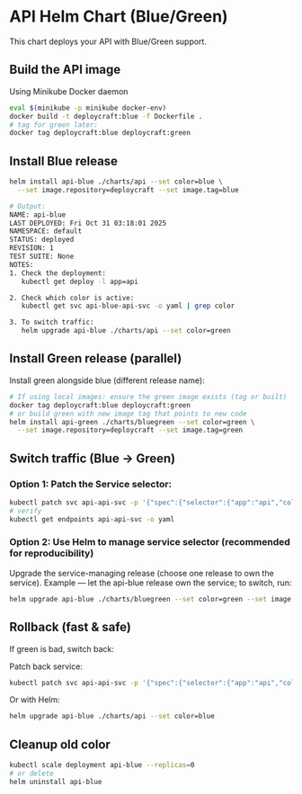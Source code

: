 # API Helm Chart (Blue/Green)

This chart deploys your API with Blue/Green support.

## Build the API image

Using Minikube Docker daemon

```bash
eval $(minikube -p minikube docker-env)
docker build -t deploycraft:blue -f Dockerfile .
# tag for green later:
docker tag deploycraft:blue deploycraft:green
```

## Install Blue release

```bash
helm install api-blue ./charts/api --set color=blue \
  --set image.repository=deploycraft --set image.tag=blue

# Output:
NAME: api-blue
LAST DEPLOYED: Fri Oct 31 03:18:01 2025
NAMESPACE: default
STATUS: deployed
REVISION: 1
TEST SUITE: None
NOTES:
1. Check the deployment:
   kubectl get deploy -l app=api

2. Check which color is active:
   kubectl get svc api-blue-api-svc -o yaml | grep color

3. To switch traffic:
   helm upgrade api-blue ./charts/api --set color=green
```

## Install Green release (parallel)

Install green alongside blue (different release name):

```bash
# If using local images: ensure the green image exists (tag or built)
docker tag deploycraft:blue deploycraft:green
# or build green with new image tag that points to new code
helm install api-green ./charts/bluegreen --set color=green \
  --set image.repository=deploycraft --set image.tag=green
```

## Switch traffic (Blue -> Green)

### Option 1: Patch the Service selector:

```bash
kubectl patch svc api-api-svc -p '{"spec":{"selector":{"app":"api","color":"green"}}}'
# verify
kubectl get endpoints api-api-svc -o yaml
```

### Option 2: Use Helm to manage service selector (recommended for reproducibility)

Upgrade the service-managing release (choose one release to own the service). Example — let the api-blue release own the service; to switch, run:

```bash
helm upgrade api-blue ./charts/bluegreen --set color=green --set image.repository=... --set image.tag=green
```

## Rollback (fast & safe)

If green is bad, switch back:

Patch back service:
```bash
kubectl patch svc api-api-svc -p '{"spec":{"selector":{"app":"api","color":"blue"}}}'
```

Or with Helm:
```bash
helm upgrade api-blue ./charts/api --set color=blue
```

## Cleanup old color

```bash
kubectl scale deployment api-blue --replicas=0
# or delete
helm uninstall api-blue
```